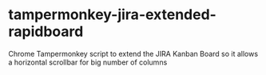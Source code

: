 tampermonkey-jira-extended-rapidboard
=====================================

Chrome Tampermonkey script to extend the JIRA Kanban Board so it allows a horizontal scrollbar for big number of columns

